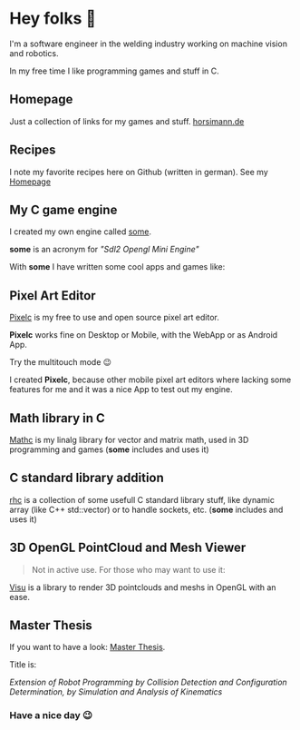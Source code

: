 # Hey folks 👋

I'm a software engineer in the welding industry working on machine vision and robotics. 

In my free time I like programming games and stuff in C.

## Homepage
Just a collection of links for my games and stuff.
[horsimann.de](http://www.horsimann.de)

## Recipes
I note my favorite recipes here on Github (written in german).
See my [Homepage](http://www.horsimann.de)

## My C game engine
I created my own engine called [some](https://github.com/renehorstmann/some).

**some** is an acronym for *"Sdl2 Opengl Mini Engine"*

With **some** I have written some cool apps and games like:

## Pixel Art Editor
[Pixelc](https://github.com/renehorstmann/Pixelc) is my free to use and open source pixel art editor.

**Pixelc** works fine on Desktop or Mobile, with the WebApp or as Android App.

Try the multitouch mode :wink:

I created **Pixelc**, because other mobile pixel art editors where lacking some features for me and it was a nice App to test out my engine.

## Math library in C
[Mathc](https://github.com/renehorstmann/mathc) is my linalg library for vector and matrix math, used in 3D programming and games (**some** includes and uses it)

## C standard library addition
[rhc](https://github.com/renehorstmann/rhc) is a collection of some usefull C standard library stuff, like dynamic array (like C++ std::vector) or to handle sockets, etc. (**some** includes and uses it)

## 3D OpenGL PointCloud and Mesh Viewer
> Not in active use. For those who may want to use it:

[Visu](https://github.com/renehorstmann/Visu) is a library to render 3D pointclouds and meshs in OpenGL with an ease.

## Master Thesis
If you want to have a look: [Master Thesis](https://github.com/renehorstmann/MasterThesisPrint).

Title is:

*Extension of Robot Programming by Collision Detection and Configuration Determination, by Simulation and Analysis of Kinematics*

### Have a nice day :wink:
